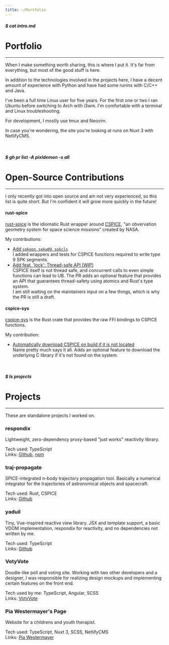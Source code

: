 ```yaml
---
title: ~/Portfolio
---
```

##### $ cat intro.md
# Portfolio
---

When I make something worth sharing, this is where I put it. It's far from everything,
but most of the good stuff is here.

In addition to the technologies involved in the projects here, I have a decent amount
of experience with Python and have had some runins with C/C++ and Java.

I've been a full time Linux user for five years. For the first one or two I ran Ubuntu before
switching to Arch with i3wm. I'm comfortable with a terminal and Linux troubleshooting.

For development, I mostly use tmux and Neovim.

In case you're wondering, the site you're looking at runs on Nuxt 3 with NetlifyCMS.

<br/>

##### $ gh pr list -A pixldemon -s all
# Open-Source Contributions
---
I only recently got into open source and am not very experienced, so this list is quite short.
But I'm confident it will grow more quickly in the future!

#### rust-spice
[rust-spice](https://docs.rs/rust-spice/latest/spice/) is the idiomatic Rust wrapper around [CSPICE](https://naif.jpl.nasa.gov/naif), "an obvervation geometry system for space science missions" created
by NASA.

My contributions:
- [Add `spkopn`, `spkw09`, `spkcls`](https://github.com/GregoireHENRY/rust-spice/pull/6)  
  I added wrappers and tests for CSPICE functions required to write type 9 SPK segments.
- [Add feat. 'lock': Thread-safe API (WIP)](https://github.com/GregoireHENRY/rust-spice/pull/10)  
  CSPICE itself is not thread safe, and concurrent calls to even simple functions can lead to UB.
  The PR adds an optional feature that provides an API that guarantees thread-safety using atomics and
  Rust's type system.  
  I am still waiting on the maintainers input on a few things, which is why the PR is still a draft.

#### cspice-sys
[cspice-sys](https://docs.rs/cspice-sys/latest/cspice_sys/index.html) is the Rust crate that provides the raw FFI bindings to CSPICE functions.

My contribution:  
- [Automatically download CSPICE on build if it is not located](https://github.com/jacob-pro/cspice-rs/pull/7)  
  Name pretty much says it all. Adds an optional feature to download the underlying C library if it's not
  found on the system.

<br/>

##### $ ls projects
# Projects
---
These are standalone projects I worked on.

### respondix
Lightweight, zero-dependency proxy-based "just works" reactivity library.

Tech used: TypeScript  
Links: [Github](https://github.com/pixldemon/respondix), [npm](https://npmjs.org/package/respondix)

### traj-propagate
SPICE-integrated n-body trajectory propagation tool. Basically a numerical integrator for
the trajectories of astronomical objects and spacecraft. 

Tech used: Rust, CSPICE  
Links: [Github](https://github.com/pixldemon/traj-propagate)

### yaduil
Tiny, Vue-inspired reactive view library. JSX and template support, a basic VDOM implementation,
respondix for reactivity, and no dependencies not written by me.

Tech used: TypeScript  
Links: [Github](https://github.com/pixldemon/yaduil)

### VotyVote
Doodle-like poll and voting site. Working with two other developers and a designer, I was responsible
for realizing design mockups and implementing certain features on the front end.

Tech used by me: TypeScript, Angular, SCSS  
Links: [VotyVote](https://votyvote.com/)

### Pia Westermayer's Page
Website for a childrens and youth therapist.

Tech used: TypeScript, Nuxt 3, SCSS, NetlifyCMS  
Links: [Pia Westermayer](https://therapie-westermayer.de)
